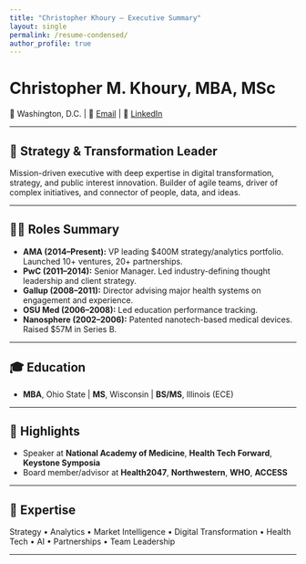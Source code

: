 ```yaml
---
title: "Christopher Khoury – Executive Summary"
layout: single
permalink: /resume-condensed/
author_profile: true
---
```


# Christopher M. Khoury, MBA, MSc  
📍 Washington, D.C. | 📧 [Email](mailto:khoury.chris@gmail.com) | 🔗 [LinkedIn](https://linkedin.com/in/christopherkhoury)

---

## 🚀 Strategy & Transformation Leader

Mission-driven executive with deep expertise in digital transformation, strategy, and public interest innovation. Builder of agile teams, driver of complex initiatives, and connector of people, data, and ideas.

---

## 🧑‍💼 Roles Summary

- **AMA (2014–Present):** VP leading $400M strategy/analytics portfolio. Launched 10+ ventures, 20+ partnerships.  
- **PwC (2011–2014):** Senior Manager. Led industry-defining thought leadership and client strategy.  
- **Gallup (2008–2011):** Director advising major health systems on engagement and experience.  
- **OSU Med (2006–2008):** Led education performance tracking.  
- **Nanosphere (2002–2006):** Patented nanotech-based medical devices. Raised $57M in Series B.

---

## 🎓 Education

- **MBA**, Ohio State | **MS**, Wisconsin | **BS/MS**, Illinois (ECE)

---

## 🎤 Highlights

- Speaker at **National Academy of Medicine**, **Health Tech Forward**, **Keystone Symposia**  
- Board member/advisor at **Health2047**, **Northwestern**, **WHO**, **ACCESS**

---

## 🧠 Expertise

Strategy • Analytics • Market Intelligence • Digital Transformation • Health Tech • AI • Partnerships • Team Leadership

---
